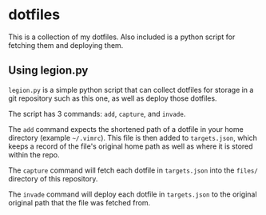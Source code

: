 # dotfiles
This is a collection of my dotfiles. Also included is a python script for
fetching them and deploying them.

## Using legion.py
`legion.py` is a simple python script that can collect dotfiles for storage in
a git repository such as this one, as well as deploy those dotfiles.

The script has 3 commands: `add`, `capture`, and `invade`.

The `add` command expects the shortened path of a dotfile in your home directory (example `~/.vimrc`). This file is then added to `targets.json`, which keeps a record of the file's original home path as well as where it is stored within the repo.

The `capture` command will fetch each dotfile in `targets.json` into the `files/` directory of this repository.

The `invade` command will deploy each dotfile in `targets.json` to the original
original path that the file was fetched from.
